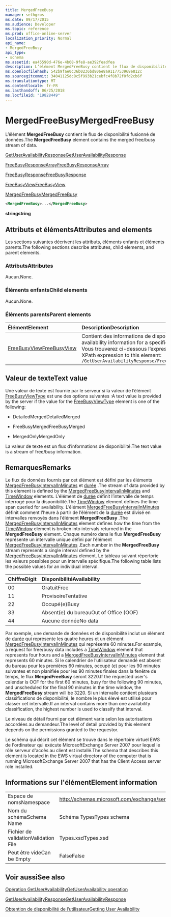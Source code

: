 ```yaml
---
title: MergedFreeBusy
manager: sethgros
ms.date: 09/17/2015
ms.audience: Developer
ms.topic: reference
ms.prod: office-online-server
localization_priority: Normal
api_name:
- MergedFreeBusy
api_type:
- schema
ms.assetid: ea45590d-476e-4b68-9fe8-ae392feadfea
description: L’élément MergedFreeBusy contient le flux de disponibilité fusionné de données.
ms.openlocfilehash: 542b9fae0c36b0236bd806e8a9117753968e812c
ms.sourcegitcommit: 34041125dc8c5f993b21cebfc4f8b72f0fd2cb6f
ms.translationtype: MT
ms.contentlocale: fr-FR
ms.lasthandoff: 06/25/2018
ms.locfileid: "19828449"
---
```

# <a name="mergedfreebusy"></a><span data-ttu-id="26ac5-103">MergedFreeBusy</span><span class="sxs-lookup"><span data-stu-id="26ac5-103">MergedFreeBusy</span></span>

<span data-ttu-id="26ac5-104">L’élément **MergedFreeBusy** contient le flux de disponibilité fusionné de données.</span><span class="sxs-lookup"><span data-stu-id="26ac5-104">The **MergedFreeBusy** element contains the merged free/busy stream of data.</span></span> 
  
[<span data-ttu-id="26ac5-105">GetUserAvailabilityResponse</span><span class="sxs-lookup"><span data-stu-id="26ac5-105">GetUserAvailabilityResponse</span></span>](getuseravailabilityresponse.md)
  
[<span data-ttu-id="26ac5-106">FreeBusyResponseArray</span><span class="sxs-lookup"><span data-stu-id="26ac5-106">FreeBusyResponseArray</span></span>](freebusyresponsearray.md)
  
[<span data-ttu-id="26ac5-107">FreeBusyResponse</span><span class="sxs-lookup"><span data-stu-id="26ac5-107">FreeBusyResponse</span></span>](freebusyresponse.md)
  
[<span data-ttu-id="26ac5-108">FreeBusyView</span><span class="sxs-lookup"><span data-stu-id="26ac5-108">FreeBusyView</span></span>](freebusyview.md)
  
[<span data-ttu-id="26ac5-109">MergedFreeBusy</span><span class="sxs-lookup"><span data-stu-id="26ac5-109">MergedFreeBusy</span></span>](mergedfreebusy.md)
  
```xml
<MergedFreeBusy>...</MergedFreeBusy>
```

 <span data-ttu-id="26ac5-110">**string**</span><span class="sxs-lookup"><span data-stu-id="26ac5-110">**string**</span></span>
## <a name="attributes-and-elements"></a><span data-ttu-id="26ac5-111">Attributs et éléments</span><span class="sxs-lookup"><span data-stu-id="26ac5-111">Attributes and elements</span></span>

<span data-ttu-id="26ac5-112">Les sections suivantes décrivent les attributs, éléments enfants et éléments parents.</span><span class="sxs-lookup"><span data-stu-id="26ac5-112">The following sections describe attributes, child elements, and parent elements.</span></span>
  
### <a name="attributes"></a><span data-ttu-id="26ac5-113">Attributs</span><span class="sxs-lookup"><span data-stu-id="26ac5-113">Attributes</span></span>

<span data-ttu-id="26ac5-114">Aucun.</span><span class="sxs-lookup"><span data-stu-id="26ac5-114">None.</span></span>
  
### <a name="child-elements"></a><span data-ttu-id="26ac5-115">Éléments enfants</span><span class="sxs-lookup"><span data-stu-id="26ac5-115">Child elements</span></span>

<span data-ttu-id="26ac5-116">Aucun.</span><span class="sxs-lookup"><span data-stu-id="26ac5-116">None.</span></span>
  
### <a name="parent-elements"></a><span data-ttu-id="26ac5-117">Éléments parents</span><span class="sxs-lookup"><span data-stu-id="26ac5-117">Parent elements</span></span>

|<span data-ttu-id="26ac5-118">**Élément**</span><span class="sxs-lookup"><span data-stu-id="26ac5-118">**Element**</span></span>|<span data-ttu-id="26ac5-119">**Description**</span><span class="sxs-lookup"><span data-stu-id="26ac5-119">**Description**</span></span>|
|:-----|:-----|
|[<span data-ttu-id="26ac5-120">FreeBusyView</span><span class="sxs-lookup"><span data-stu-id="26ac5-120">FreeBusyView</span></span>](freebusyview.md) <br/> |<span data-ttu-id="26ac5-121">Contient des informations de disponibilité pour un utilisateur spécifique.</span><span class="sxs-lookup"><span data-stu-id="26ac5-121">Contains availability information for a specific user.</span></span>  <br/> <span data-ttu-id="26ac5-122">Vous trouverez ci-dessous l’expression XPath pour cet élément :</span><span class="sxs-lookup"><span data-stu-id="26ac5-122">The following is the XPath expression to this element:</span></span>  <br/>  `/GetUserAvailabilityResponse/FreeBusyResponseArray/FreeBusyResponse/FreeBusyView` <br/> |
   
## <a name="text-value"></a><span data-ttu-id="26ac5-123">Valeur de texte</span><span class="sxs-lookup"><span data-stu-id="26ac5-123">Text value</span></span>

<span data-ttu-id="26ac5-124">Une valeur de texte est fournie par le serveur si la valeur de l’élément [FreeBusyViewType](freebusyviewtype.md) est une des options suivantes :</span><span class="sxs-lookup"><span data-stu-id="26ac5-124">A text value is provided by the server if the value for the [FreeBusyViewType](freebusyviewtype.md) element is one of the following:</span></span> 
  
- <span data-ttu-id="26ac5-125">DetailedMerged</span><span class="sxs-lookup"><span data-stu-id="26ac5-125">DetailedMerged</span></span>
    
- <span data-ttu-id="26ac5-126">FreeBusyMerged</span><span class="sxs-lookup"><span data-stu-id="26ac5-126">FreeBusyMerged</span></span>
    
- <span data-ttu-id="26ac5-127">MergedOnly</span><span class="sxs-lookup"><span data-stu-id="26ac5-127">MergedOnly</span></span>
    
<span data-ttu-id="26ac5-128">La valeur de texte est un flux d’informations de disponibilité.</span><span class="sxs-lookup"><span data-stu-id="26ac5-128">The text value is a stream of free/busy information.</span></span> 
  
## <a name="remarks"></a><span data-ttu-id="26ac5-129">Remarques</span><span class="sxs-lookup"><span data-stu-id="26ac5-129">Remarks</span></span>

<span data-ttu-id="26ac5-130">Le flux de données fournis par cet élément est défini par les éléments [MergedFreeBusyIntervalInMinutes](mergedfreebusyintervalinminutes.md) et [durée](timewindow.md) .</span><span class="sxs-lookup"><span data-stu-id="26ac5-130">The stream of data provided by this element is defined by the [MergedFreeBusyIntervalInMinutes](mergedfreebusyintervalinminutes.md) and [TimeWindow](timewindow.md) elements.</span></span> <span data-ttu-id="26ac5-131">L’élément de [durée](timewindow.md) définit l’intervalle de temps interrogé pour la disponibilité.</span><span class="sxs-lookup"><span data-stu-id="26ac5-131">The [TimeWindow](timewindow.md) element defines the time span queried for availability.</span></span> <span data-ttu-id="26ac5-132">L’élément [MergedFreeBusyIntervalInMinutes](mergedfreebusyintervalinminutes.md) définit comment l’heure à partir de l’élément de la [durée](timewindow.md) est divisé en intervalles renvoyés dans l’élément **MergedFreeBusy** .</span><span class="sxs-lookup"><span data-stu-id="26ac5-132">The [MergedFreeBusyIntervalInMinutes](mergedfreebusyintervalinminutes.md) element defines how the time from the [TimeWindow](timewindow.md) element is broken into intervals returned in the **MergedFreeBusy** element.</span></span> <span data-ttu-id="26ac5-133">Chaque numéro dans le flux **MergedFreeBusy** représente un intervalle unique défini par l’élément [MergedFreeBusyIntervalInMinutes](mergedfreebusyintervalinminutes.md) .</span><span class="sxs-lookup"><span data-stu-id="26ac5-133">Each number in the **MergedFreeBusy** stream represents a single interval defined by the [MergedFreeBusyIntervalInMinutes](mergedfreebusyintervalinminutes.md) element.</span></span> <span data-ttu-id="26ac5-134">Le tableau suivant répertorie les valeurs possibles pour un intervalle spécifique.</span><span class="sxs-lookup"><span data-stu-id="26ac5-134">The following table lists the possible values for an individual interval.</span></span> 
  
|<span data-ttu-id="26ac5-135">**Chiffre**</span><span class="sxs-lookup"><span data-stu-id="26ac5-135">**Digit**</span></span>|<span data-ttu-id="26ac5-136">**Disponibilité**</span><span class="sxs-lookup"><span data-stu-id="26ac5-136">**Availability**</span></span>|
|:-----|:-----|
|<span data-ttu-id="26ac5-137">0</span><span class="sxs-lookup"><span data-stu-id="26ac5-137">0</span></span>  <br/> |<span data-ttu-id="26ac5-138">Gratuit</span><span class="sxs-lookup"><span data-stu-id="26ac5-138">Free</span></span>  <br/> |
|<span data-ttu-id="26ac5-139">1</span><span class="sxs-lookup"><span data-stu-id="26ac5-139">1</span></span>  <br/> |<span data-ttu-id="26ac5-140">Provisoire</span><span class="sxs-lookup"><span data-stu-id="26ac5-140">Tentative</span></span>  <br/> |
|<span data-ttu-id="26ac5-141">2</span><span class="sxs-lookup"><span data-stu-id="26ac5-141">2</span></span>  <br/> |<span data-ttu-id="26ac5-142">Occupé(e)</span><span class="sxs-lookup"><span data-stu-id="26ac5-142">Busy</span></span>  <br/> |
|<span data-ttu-id="26ac5-143">3</span><span class="sxs-lookup"><span data-stu-id="26ac5-143">3</span></span>  <br/> |<span data-ttu-id="26ac5-144">Absent(e) du bureau</span><span class="sxs-lookup"><span data-stu-id="26ac5-144">Out of Office (OOF)</span></span>  <br/> |
|<span data-ttu-id="26ac5-145">4</span><span class="sxs-lookup"><span data-stu-id="26ac5-145">4</span></span>  <br/> |<span data-ttu-id="26ac5-146">Aucune donnée</span><span class="sxs-lookup"><span data-stu-id="26ac5-146">No data</span></span>  <br/> |
   
<span data-ttu-id="26ac5-147">Par exemple, une demande de données et de disponibilité inclut un élément de [durée](timewindow.md) qui représente les quatre heures et un élément [MergedFreeBusyIntervalInMinutes](mergedfreebusyintervalinminutes.md) qui représente 60 minutes.</span><span class="sxs-lookup"><span data-stu-id="26ac5-147">For example, a request for free/busy data includes a [TimeWindow](timewindow.md) element that represents four hours and a [MergedFreeBusyIntervalInMinutes](mergedfreebusyintervalinminutes.md) element that represents 60 minutes.</span></span> <span data-ttu-id="26ac5-148">Si le calendrier de l’utilisateur demandé est absent du bureau pour les premières 60 minutes, occupé (e) pour les 90 minutes suivantes et non planifiée pour les 90 minutes finales dans la fenêtre de temps, le flux **MergedFreeBusy** seront 3220.</span><span class="sxs-lookup"><span data-stu-id="26ac5-148">If the requested user's calendar is OOF for the first 60 minutes, busy for the following 90 minutes, and unscheduled for the final 90 minutes in the time window, the **MergedFreeBusy** stream will be 3220.</span></span> <span data-ttu-id="26ac5-149">Si un intervalle contient plusieurs classifications de disponibilité, le nombre le plus élevé est utilisé pour classer cet intervalle.</span><span class="sxs-lookup"><span data-stu-id="26ac5-149">If an interval contains more than one availability classification, the highest number is used to classify that interval.</span></span> 
  
<span data-ttu-id="26ac5-150">Le niveau de détail fourni par cet élément varie selon les autorisations accordées au demandeur.</span><span class="sxs-lookup"><span data-stu-id="26ac5-150">The level of detail provided by this element depends on the permissions granted to the requestor.</span></span>
  
<span data-ttu-id="26ac5-151">Le schéma qui décrit cet élément se trouve dans le répertoire virtuel EWS de l'ordinateur qui exécute MicrosoftExchange Server 2007 pour lequel le rôle serveur d'accès au client est installé.</span><span class="sxs-lookup"><span data-stu-id="26ac5-151">The schema that describes this element is located in the EWS virtual directory of the computer that is running MicrosoftExchange Server 2007 that has the Client Access server role installed.</span></span>
  
## <a name="element-information"></a><span data-ttu-id="26ac5-152">Informations sur l'élément</span><span class="sxs-lookup"><span data-stu-id="26ac5-152">Element information</span></span>

|||
|:-----|:-----|
|<span data-ttu-id="26ac5-153">Espace de noms</span><span class="sxs-lookup"><span data-stu-id="26ac5-153">Namespace</span></span>  <br/> |http://schemas.microsoft.com/exchange/services/2006/types  <br/> |
|<span data-ttu-id="26ac5-154">Nom du schéma</span><span class="sxs-lookup"><span data-stu-id="26ac5-154">Schema Name</span></span>  <br/> |<span data-ttu-id="26ac5-155">Schéma Types</span><span class="sxs-lookup"><span data-stu-id="26ac5-155">Types schema</span></span>  <br/> |
|<span data-ttu-id="26ac5-156">Fichier de validation</span><span class="sxs-lookup"><span data-stu-id="26ac5-156">Validation File</span></span>  <br/> |<span data-ttu-id="26ac5-157">Types.xsd</span><span class="sxs-lookup"><span data-stu-id="26ac5-157">Types.xsd</span></span>  <br/> |
|<span data-ttu-id="26ac5-158">Peut être vide</span><span class="sxs-lookup"><span data-stu-id="26ac5-158">Can be Empty</span></span>  <br/> |<span data-ttu-id="26ac5-159">False</span><span class="sxs-lookup"><span data-stu-id="26ac5-159">False</span></span>  <br/> |
   
## <a name="see-also"></a><span data-ttu-id="26ac5-160">Voir aussi</span><span class="sxs-lookup"><span data-stu-id="26ac5-160">See also</span></span>



[<span data-ttu-id="26ac5-161">Opération GetUserAvailability</span><span class="sxs-lookup"><span data-stu-id="26ac5-161">GetUserAvailability operation</span></span>](getuseravailability-operation.md)
  
[<span data-ttu-id="26ac5-162">GetUserAvailabilityResponse</span><span class="sxs-lookup"><span data-stu-id="26ac5-162">GetUserAvailabilityResponse</span></span>](getuseravailabilityresponse.md)


[<span data-ttu-id="26ac5-163">Obtention de disponibilité de l’utilisateur</span><span class="sxs-lookup"><span data-stu-id="26ac5-163">Getting User Availability</span></span>](http://msdn.microsoft.com/library/d4133fcb-9b0f-4e6b-aadf-a389da83516a%28Office.15%29.aspx)

